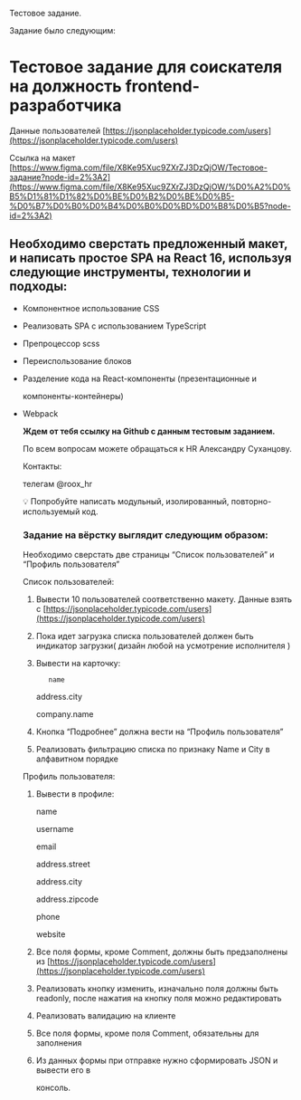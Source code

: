 Тестовое задание.

Задание было следующим:

# Тестовое задание для соискателя на должность frontend-разработчика

Данные пользователей [https://jsonplaceholder.typicode.com/users](https://jsonplaceholder.typicode.com/users)

Ссылка на макет [https://www.figma.com/file/X8Ke95Xuc9ZXrZJ3DzQjOW/Тестовое-задание?node-id=2%3A2](https://www.figma.com/file/X8Ke95Xuc9ZXrZJ3DzQjOW/%D0%A2%D0%B5%D1%81%D1%82%D0%BE%D0%B2%D0%BE%D0%B5-%D0%B7%D0%B0%D0%B4%D0%B0%D0%BD%D0%B8%D0%B5?node-id=2%3A2)

## Необходимо сверстать предложенный макет, и написать простое SPA на React 16, используя следующие инструменты, технологии и подходы:

- Компонентное использование CSS
- Реализовать SPA с использованием TypeScript
- Препроцессор scss
- Переиспользование блоков
- Разделение кода на React-компоненты (презентационные и
    
    компоненты-контейнеры)
    
- Webpack
    
    
    **Ждем от тебя ссылку на Github с данным тестовым заданием.**
    
    По всем вопросам можете обращаться к HR Александру Суханцову.
    
    Контакты:
    
    телегам @roox_hr
    
    <aside>
    💡 Попробуйте написать модульный, изолированный, повторно-используемый код.
    
    </aside>
    
    ### **Задание на вёрстку выглядит следующим образом:**
    
    Необходимо сверстать две страницы “Список пользователей” и “Профиль пользователя”
    
    Список пользователей:
    
    1. Вывести 10 пользователей соответственно макету. Данные взять  с [https://jsonplaceholder.typicode.com/users](https://jsonplaceholder.typicode.com/users)
    2. Пока идет загрузка списка пользователей должен быть индикатор загрузки( дизайн любой на усмотрение исполнителя )
    3. Вывести на карточку: 
        
              name
        
        address.city
        
        company.name
        
    4. Кнопка “Подробнее” должна вести на “Профиль пользователя”
    5. Реализовать фильтрацию списка по признаку Name и City в алфавитном порядке
    
    Профиль пользователя:
    
    1. Вывести в профиле:
        
        name
        
        username
        
        email
        
        address.street
        
        address.city
        
        address.zipcode
        
        phone
        
        website
        
    2. Все поля формы, кроме Comment, должны быть предзаполнены из [https://jsonplaceholder.typicode.com/users](https://jsonplaceholder.typicode.com/users)
    3. Реализовать кнопку изменить, изначально поля должны быть readonly, после нажатия на кнопку поля можно редактировать
    4. Реализовать валидацию на клиенте
    5. Все поля формы, кроме поля Comment, обязательны для заполнения
    6. Из данных формы при отправке нужно сформировать JSON и вывести его в
        
        консоль.
